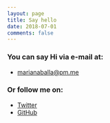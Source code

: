 ```yaml
---
layout: page
title: Say hello
date: 2018-07-01
comments: false
---
```


### You can say Hi via e-mail at:
* marianaballa@pm.me 

### Or follow me on:
* [Twitter](https://twitter.com/mariana_balla)
* [GitHub](https://github.com/marianaballa)
